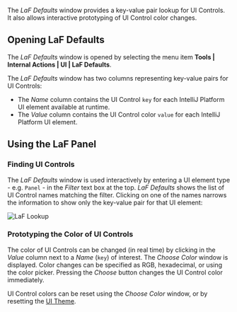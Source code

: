 [//]: # (title: Internal Actions - LaF Defaults)
[//]: # (: )

<!-- Copyright 2000-2020 JetBrains s.r.o. and other contributors. Use of this source code is governed by the Apache 2.0 license that can be found in the LICENSE file. -->

The _LaF Defaults_ window provides a key-value pair lookup for UI Controls.
It also allows interactive prototyping of UI Control color changes.

<include src="internal_actions_intro.md" include-id="enable_internal_mode_tip"></include>

## Opening LaF Defaults
The _LaF Defaults_ window is opened by selecting the menu item **Tools \| Internal Actions \| UI \| LaF Defaults**.

The _LaF Defaults_ window has two columns representing key-value pairs for UI Controls:
* The _Name_ column contains the UI Control `key` for each IntelliJ Platform UI element available at runtime.
* The _Value_ column contains the UI Control color `value` for each IntelliJ Platform UI element.

## Using the LaF Panel

### Finding UI Controls
The _LaF Defaults_ window is used interactively by entering a UI element type - e.g. `Panel` - in the _Filter_ text box at the top.
_LaF Defaults_ shows the list of UI Control names matching the filter.
Clicking on one of the names narrows the information to show only the key-value pair for that UI element:

![LaF Lookup](internal_lafd_win.png)

### Prototyping the Color of UI Controls
The color of UI Controls can be changed (in real time) by clicking in the _Value_ column next to a _Name_ (`key`) of interest.
The _Choose Color_ window is displayed.
Color changes can be specified as RGB, hexadecimal, or using the color picker.
Pressing the _Choose_ button changes the UI Control color immediately.

UI Control colors can be reset using the _Choose Color_ window, or by resetting the [UI Theme](https://www.jetbrains.com/help/idea/settings-appearance.html).
